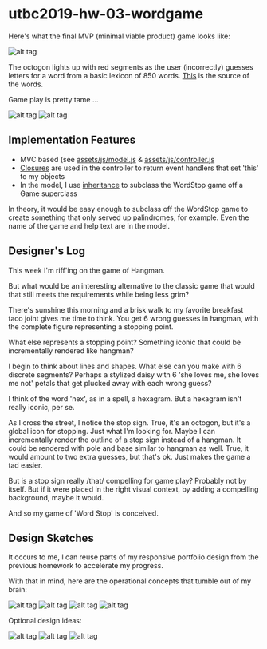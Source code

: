 # utbc2019-hw-03-wordgame

Here's what the final MVP (minimal viable product) game looks like:

![alt tag](docs/img/ws-unstyled-hint.png)

The octogon lights up with red segments as the user (incorrectly) guesses letters for a word from a basic lexicon of 850 words.
[This](https://simple.wikipedia.org/wiki/Wikipedia:Basic_English_ordered_wordlist) is the source of the words.

Game play is pretty tame ...

![alt tag](docs/img/ws-unstyled-opening.png)
![alt tag](docs/img/ws-unstyled-playing.png)

## Implementation Features

* MVC based (see [assets/js/model.js](https://github.com/zenglenn42/utbc2019-hw-03-wordgame/blob/master/assets/js/model.js) & [assets/js/controller.js](https://github.com/zenglenn42/utbc2019-hw-03-wordgame/blob/master/assets/js/controller.js)
* [Closures](https://github.com/zenglenn42/utbc2019-hw-03-wordgame/blob/f08e605b03e157e77a4cade64a6c7c530c6ea63d/assets/js/controller.js#L125) are used in the controller to return event handlers that set 'this' to my objects
* In the model, I use [inheritance](https://github.com/zenglenn42/utbc2019-hw-03-wordgame/blob/f08e605b03e157e77a4cade64a6c7c530c6ea63d/assets/js/model.js#L53) to subclass the WordStop game off a Game superclass

In theory, it would be easy enough to subclass off the WordStop game to create something that only served up palindromes, for example.
Even the name of the game and help text are in the model.

## Designer's Log

This week I'm riff'ing on the game of Hangman.  

But what would be an interesting alternative to the classic game that would that still meets the requirements while being less grim?

There's sunshine this morning and a brisk walk to my favorite breakfast taco joint gives
me time to think.  You get 6 wrong guesses in hangman, with the complete figure representing a stopping point.

What else represents a stopping point?  Something iconic that could be incrementally rendered
like hangman? 

I begin to think about lines and shapes.  What else can you make with 6 discrete segments?
Perhaps a stylized daisy with 6 'she loves me, she loves me not' petals that get plucked away
with each wrong guess?

I think of the word 'hex', as in a spell, a hexagram.  But a hexagram isn't really iconic, per se.

As I cross the street, I notice the stop sign.  True, it's an octogon, but it's a global icon for
stopping.  Just what I'm looking for.  Maybe I can incrementally render the outline of a stop sign
instead of a hangman.  It could be rendered with pole and base similar to hangman as well.  True, it
would amount to two extra guesses, but that's ok.  Just makes the game a tad easier.

But is a stop sign really /that/ compelling for game play?  Probably not by itself.  But if it
were placed in the right visual context, by adding a compelling background, maybe
it would.

And so my game of 'Word Stop' is conceived.

## Design Sketches

It occurs to me, I can reuse parts of my responsive portfolio design from the previous homework
to accelerate my progress.

With that in mind, here are the operational concepts that tumble out of my brain:

![alt tag](docs/img/ws-concept.jpg)
![alt tag](docs/img/ws-gameplay.jpg)
![alt tag](docs/img/ws-menuitems.jpg)
![alt tag](docs/img/ws-play-details.jpg)

Optional design ideas:

![alt tag](docs/img/ws-optional-background.jpg)
![alt tag](docs/img/ws-optional-player-levels.jpg)
![alt tag](docs/img/ws-optional-light.jpg)


